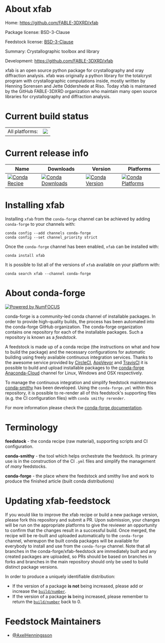 About xfab
==========

Home: https://github.com/FABLE-3DXRD/xfab

Package license: BSD-3-Clause

Feedstock license: [BSD-3-Clause](https://github.com/conda-forge/xfab-feedstock/blob/master/LICENSE.txt)

Summary: Crystallographic toolbox and library

Development: https://github.com/FABLE-3DXRD/xfab

xfab is an open source python package for crystallography and xray
diffraction analysis. xfab was originally a python library for
the totalcryst program with crystallographic computations inside,
mostly written by Henning Sorensen and Jette Oddershede at Riso.
Today xfab is maintaned by the GitHub FABLE-3DXRD organization who
maintain many open source libraries for crystallography and diffraction
analysis.


Current build status
====================


<table><tr><td>All platforms:</td>
    <td>
      <a href="https://dev.azure.com/conda-forge/feedstock-builds/_build/latest?definitionId=15315&branchName=master">
        <img src="https://dev.azure.com/conda-forge/feedstock-builds/_apis/build/status/xfab-feedstock?branchName=master">
      </a>
    </td>
  </tr>
</table>

Current release info
====================

| Name | Downloads | Version | Platforms |
| --- | --- | --- | --- |
| [![Conda Recipe](https://img.shields.io/badge/recipe-xfab-green.svg)](https://anaconda.org/conda-forge/xfab) | [![Conda Downloads](https://img.shields.io/conda/dn/conda-forge/xfab.svg)](https://anaconda.org/conda-forge/xfab) | [![Conda Version](https://img.shields.io/conda/vn/conda-forge/xfab.svg)](https://anaconda.org/conda-forge/xfab) | [![Conda Platforms](https://img.shields.io/conda/pn/conda-forge/xfab.svg)](https://anaconda.org/conda-forge/xfab) |

Installing xfab
===============

Installing `xfab` from the `conda-forge` channel can be achieved by adding `conda-forge` to your channels with:

```
conda config --add channels conda-forge
conda config --set channel_priority strict
```

Once the `conda-forge` channel has been enabled, `xfab` can be installed with:

```
conda install xfab
```

It is possible to list all of the versions of `xfab` available on your platform with:

```
conda search xfab --channel conda-forge
```


About conda-forge
=================

[![Powered by
NumFOCUS](https://img.shields.io/badge/powered%20by-NumFOCUS-orange.svg?style=flat&colorA=E1523D&colorB=007D8A)](https://numfocus.org)

conda-forge is a community-led conda channel of installable packages.
In order to provide high-quality builds, the process has been automated into the
conda-forge GitHub organization. The conda-forge organization contains one repository
for each of the installable packages. Such a repository is known as a *feedstock*.

A feedstock is made up of a conda recipe (the instructions on what and how to build
the package) and the necessary configurations for automatic building using freely
available continuous integration services. Thanks to the awesome service provided by
[CircleCI](https://circleci.com/), [AppVeyor](https://www.appveyor.com/)
and [TravisCI](https://travis-ci.com/) it is possible to build and upload installable
packages to the [conda-forge](https://anaconda.org/conda-forge)
[Anaconda-Cloud](https://anaconda.org/) channel for Linux, Windows and OSX respectively.

To manage the continuous integration and simplify feedstock maintenance
[conda-smithy](https://github.com/conda-forge/conda-smithy) has been developed.
Using the ``conda-forge.yml`` within this repository, it is possible to re-render all of
this feedstock's supporting files (e.g. the CI configuration files) with ``conda smithy rerender``.

For more information please check the [conda-forge documentation](https://conda-forge.org/docs/).

Terminology
===========

**feedstock** - the conda recipe (raw material), supporting scripts and CI configuration.

**conda-smithy** - the tool which helps orchestrate the feedstock.
                   Its primary use is in the construction of the CI ``.yml`` files
                   and simplify the management of *many* feedstocks.

**conda-forge** - the place where the feedstock and smithy live and work to
                  produce the finished article (built conda distributions)


Updating xfab-feedstock
=======================

If you would like to improve the xfab recipe or build a new
package version, please fork this repository and submit a PR. Upon submission,
your changes will be run on the appropriate platforms to give the reviewer an
opportunity to confirm that the changes result in a successful build. Once
merged, the recipe will be re-built and uploaded automatically to the
`conda-forge` channel, whereupon the built conda packages will be available for
everybody to install and use from the `conda-forge` channel.
Note that all branches in the conda-forge/xfab-feedstock are
immediately built and any created packages are uploaded, so PRs should be based
on branches in forks and branches in the main repository should only be used to
build distinct package versions.

In order to produce a uniquely identifiable distribution:
 * If the version of a package **is not** being increased, please add or increase
   the [``build/number``](https://docs.conda.io/projects/conda-build/en/latest/resources/define-metadata.html#build-number-and-string).
 * If the version of a package **is** being increased, please remember to return
   the [``build/number``](https://docs.conda.io/projects/conda-build/en/latest/resources/define-metadata.html#build-number-and-string)
   back to 0.

Feedstock Maintainers
=====================

* [@AxelHenningsson](https://github.com/AxelHenningsson/)

